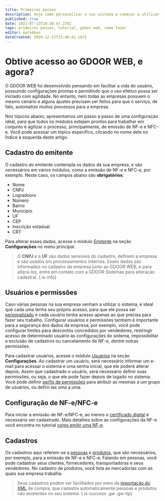 ```yaml
---
title: Primeiros passos
description: Veja como personalizar o seu sistema e começar a utilizar
published: true
date: 2021-07-13T18:38:47.276Z
tags: primeiros passos, tutorial, gdoor web, como fazer
editor: markdown
dateCreated: 2019-12-23T13:46:41.107Z
---
```


# Obtive acesso ao GDOOR WEB, e agora?

O GDOOR WEB foi desenvolvido pensando em facilitar a vida do usuário, possuindo configurações prontas e permitindo que o uso efetivo possa ser iniciado com agilidade. No entanto, nem todas as empresas possuem o mesmo cenário e alguns ajustes precisam ser feitos para que o serviço, de fato, automatize muitos processos para a empresa.

Nos tópicos abaixo, apresentamos um passo a passo de uma configuração ideal, para que todos os módulos estejam prontos para trabalhar em conjunto e agilizar o processo, principalmente, de emissão de NF-e e NFC-e. Você pode acessar um tópico específico, clicando no nome dele no Índice à esquerda deste artigo.

## Cadastro do emitente

O cadastro do emitente contempla os dados da sua empresa, e são necessários em vários módulos, como a emissão de NF-e e NFC-e, por exemplo. Neste caso, os campos abaixo são **obrigatórios**:

- Nome
- CNPJ
- Logradouro
- Número
- Bairro
- Município
- UF
- CEP
- Inscrição estadual
- CRT

Para alterar esses dados, acesse o módulo [Emitente](/configuracoes/emitente) na seção **Configurações** no menu principal.

> O **CNPJ** e a **UF** são dados sensíveis do cadastro, definem a empresa e são usados em processamentos internos. Esses dados são informados no cadastro da empresa junto ao GDOOR WEB, e para alterá-los, entre em contato com a GDOOR Sistemas para alteração cadastral.
{.is-info}

## Usuários e permissões

Caso várias pessoas na sua empresa venham a utilizar o sistema, é ideal que cada uma tenha seu próprio acesso, para que ele possa ser [personalizado](/usuario/personalizar) e cada usuário tenha acesso apenas ao que precisa para fazer seu trabalho. Configurar usuários e permissões também é importante para a segurança dos dados da empresa, por exemplo, você pode configurar limites para descontos concedidos por vendedores, restringir acesso de determinado usuário às configurações do sistema, impossibilitar a exclusão de cadastros ou cancelamento de NF-e, dentre outras permissões.

Para cadastrar usuários, acesse o módulo [Usuários](/configuracoes/usuarios) na seção **Configurações**. Ao cadastrar um usuário, será necessário informar um e-mail para acessar o sistema e uma senha inicial, que ele poderá alterar depois. Assim que cadastrado o usuário, será necessário definir suas permissões, ou seja, o que ele pode fazer depois de logado no sistema. Você pode definir [perfis de permissões](/configuracoes/permissoes#perfis) para atribuir as mesmas a um grupo de usuários, ou defini-las uma a uma.

## Configuração de NF-e/NFC-e

Para iniciar a emissão de NF-e/NFC-e, ao menos o [certificado digital](/glossario#certificado-digital) é necessário ser cadastrado. Mais detalhes sobre as configurações da NF-e você encontra no tutorial [como emitir uma NF-e](/tutoriais/como-emitir-uma-nfe).

## Cadastros

Os cadastros aqui referem-se a [pessoas](/cadastros/pessoas) e [produtos](/cadastros/produtos), que são necessários, por exemplo, para a emissão de NF-e e NFC-e. Falando em pessoas, você pode cadastrar seus clientes, fornecedores, transportadoras e seus vendedores. No cadastro de produtos, você lista as mercadorias com as quais sua empresa trabalha.

> Seus cadastros podem ser facilitados por meio da [importação do XML](/movimentos/compras/importar-xml) de compra, que cadastra automaticamente pessoas e produtos não existentes no seu sistema.
{.is-success .gw .gw-tip}
